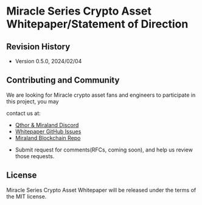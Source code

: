 # Miracle Series Crypto Asset Whitepaper/Statement of Direction

## Revision History
* Version 0.5.0, 2024/02/04

## Contributing and Community

We are looking for Miracle crypto asset fans and engineers to participate in this project, you may

contact us at:

- [Qthor & Miraland Discord](https://discord.gg/jJUGKcKNz5)
- [Whitepaper GitHub Issues](https://github.com/miraland-labs/miracle-series-whitepaper/issues)
- [Miraland Blockchain Repo](https://github.com/miraland-labs/miraland)

* Submit request for comments(RFCs, coming soon), and help us review those requests.

## License

Miracle Series Crypto Asset Whitepaper will be released under the terms of the MIT license.
